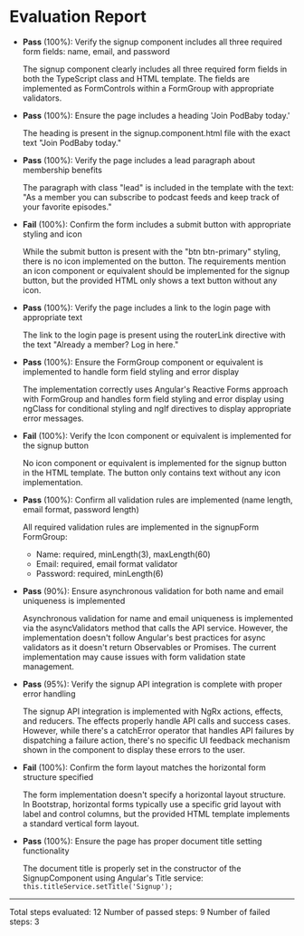 # Evaluation Report

- **Pass** (100%): Verify the signup component includes all three required form fields: name, email, and password
  
  The signup component clearly includes all three required form fields in both the TypeScript class and HTML template. The fields are implemented as FormControls within a FormGroup with appropriate validators.

- **Pass** (100%): Ensure the page includes a heading 'Join PodBaby today.'
  
  The heading is present in the signup.component.html file with the exact text "Join PodBaby today."

- **Pass** (100%): Verify the page includes a lead paragraph about membership benefits
  
  The paragraph with class "lead" is included in the template with the text: "As a member you can subscribe to podcast feeds and keep track of your favorite episodes."

- **Fail** (100%): Confirm the form includes a submit button with appropriate styling and icon
  
  While the submit button is present with the "btn btn-primary" styling, there is no icon implemented on the button. The requirements mention an icon component or equivalent should be implemented for the signup button, but the provided HTML only shows a text button without any icon.

- **Pass** (100%): Verify the page includes a link to the login page with appropriate text
  
  The link to the login page is present using the routerLink directive with the text "Already a member? Log in here."

- **Pass** (100%): Ensure the FormGroup component or equivalent is implemented to handle form field styling and error display
  
  The implementation correctly uses Angular's Reactive Forms approach with FormGroup and handles form field styling and error display using ngClass for conditional styling and ngIf directives to display appropriate error messages.

- **Fail** (100%): Verify the Icon component or equivalent is implemented for the signup button
  
  No icon component or equivalent is implemented for the signup button in the HTML template. The button only contains text without any icon implementation.

- **Pass** (100%): Confirm all validation rules are implemented (name length, email format, password length)
  
  All required validation rules are implemented in the signupForm FormGroup:
  - Name: required, minLength(3), maxLength(60)
  - Email: required, email format validator
  - Password: required, minLength(6)

- **Pass** (90%): Ensure asynchronous validation for both name and email uniqueness is implemented
  
  Asynchronous validation for name and email uniqueness is implemented via the asyncValidators method that calls the API service. However, the implementation doesn't follow Angular's best practices for async validators as it doesn't return Observables or Promises. The current implementation may cause issues with form validation state management.

- **Pass** (95%): Verify the signup API integration is complete with proper error handling
  
  The signup API integration is implemented with NgRx actions, effects, and reducers. The effects properly handle API calls and success cases. However, while there's a catchError operator that handles API failures by dispatching a failure action, there's no specific UI feedback mechanism shown in the component to display these errors to the user.

- **Fail** (100%): Confirm the form layout matches the horizontal form structure specified
  
  The form implementation doesn't specify a horizontal layout structure. In Bootstrap, horizontal forms typically use a specific grid layout with label and control columns, but the provided HTML template implements a standard vertical form layout.

- **Pass** (100%): Ensure the page has proper document title setting functionality
  
  The document title is properly set in the constructor of the SignupComponent using Angular's Title service: `this.titleService.setTitle('Signup');`

---

Total steps evaluated: 12
Number of passed steps: 9
Number of failed steps: 3